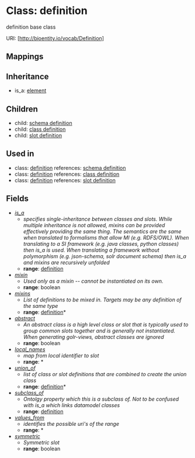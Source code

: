 # Class: definition


definition base class

URI: [http://bioentity.io/vocab/Definition]
## Mappings

## Inheritance

 *  is_a: [element](Element.md)
## Children

 *  child: [schema definition](SchemaDefinition.md)
 *  child: [class definition](ClassDefinition.md)
 *  child: [slot definition](SlotDefinition.md)
## Used in

 *  class: [definition](Definition.md) references: [schema definition](SchemaDefinition.md)
 *  class: [definition](Definition.md) references: [class definition](ClassDefinition.md)
 *  class: [definition](Definition.md) references: [slot definition](SlotDefinition.md)
## Fields

 * _[is_a](is_a.md)_
    * _specifies single-inheritance between classes and slots. While multiple inheritance is not allowed, mixins can be provided effectively providing the same thing. The semantics are the same when translated to formalisms that allow MI (e.g. RDFS/OWL). When translating to a SI framework (e.g. java classes, python classes) then is_a is used. When translating a framework without polymorphism (e.g. json-schema, solr document schema) then is_a and mixins are recursively unfolded_
    * __range__: [definition](Definition.md)
 * _[mixin](mixin.md)_
    * _Used only as a mixin -- cannot be instantiated on its own._
    * __range__: boolean
 * _[mixins](mixins.md)_
    * _List of definitions to be mixed in. Targets may be any definition of the same type_
    * __range__: [definition](Definition.md)*
 * _[abstract](abstract.md)_
    * _An abstract class is a high level class or slot that is typically used to group common slots together and is generally not instantiated. When generating golr-views, abstract classes are ignored_
    * __range__: boolean
 * _[local_names](local_names.md)_
    * _map from local identifier to slot_
    * __range__: *
 * _[union_of](union_of.md)_
    * _list of class or slot definitions that are combined to create the union class_
    * __range__: [definition](Definition.md)*
 * _[subclass_of](subclass_of.md)_
    * _Ontolgy property which this is a subclass of. Not to be confused with is_a which links datamodel classes_
    * __range__: [definition](Definition.md)
 * _[values_from](values_from.md)_
    * _identifies the possible uri's of the range_
    * __range__: *
 * _[symmetric](symmetric.md)_
    * _Symmetric slot_
    * __range__: boolean
